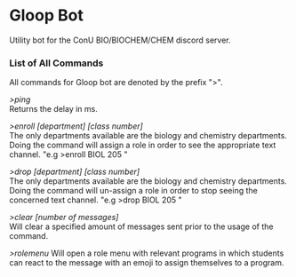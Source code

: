 # **Gloop Bot**
Utility bot for the ConU BIO/BIOCHEM/CHEM discord server.

### **List of All Commands**
All commands for Gloop bot are denoted by the prefix ">".

*\>ping*  
Returns the delay in ms.

*\>enroll [department] [class number]*  
The only departments available are the biology and chemistry departments. Doing the command will assign a role in order to see the appropriate text channel. "e.g \>enroll BIOL 205  "

*\>drop [department] [class number]*  
The only departments available are the biology and chemistry departments. Doing the command will un-assign a role in order to stop seeing the concerned text channel. "e.g \>drop BIOL 205  "  

*\>clear [number of messages]*  
Will clear a specified amount of messages sent prior to the usage of the command.

*\>rolemenu*
Will open a role menu with relevant programs in which students can react to the message with an emoji to assign themselves to a program.